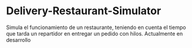 # Delivery-Restaurant-Simulator
Simula el funcionamiento de un restaurante, teniendo en cuenta el tiempo que tarda un repartidor en entregar un pedido con hilos.
Actualmente en desarrollo

